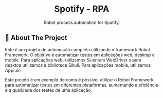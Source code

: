 <div id="top"></div>

  <h1 align="center">Spotify - RPA</h1>

  <p align="center">
    Robot process automation for Spotify.
  </p>
</div>

<!-- About The Project -->
## 🚀 About The Project

Este é um projeto de automação completo utilizando o framework Robot Framework. O objetivo é automatizar testes em aplicações web, desktop e mobile. 
Para aplicações web, utilizamos Selenium WebDriver e para desktop utilizamos a biblioteca Sikuli. Para aplicações mobile, utilizamos Appium.

Este projeto é um exemplo de como é possível utilizar o Robot Framework para automatizar testes em diferentes plataformas, aumentando a eficiência e a 
qualidade dos testes de uma aplicação.
